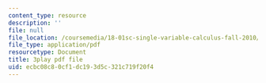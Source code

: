 ```yaml
---
content_type: resource
description: ''
file: null
file_location: /coursemedia/18-01sc-single-variable-calculus-fall-2010/ecbc08c80cf1dc193d5c321c719f20f4_Bv9kVDcj7yo.pdf
file_type: application/pdf
resourcetype: Document
title: 3play pdf file
uid: ecbc08c8-0cf1-dc19-3d5c-321c719f20f4
---
```

